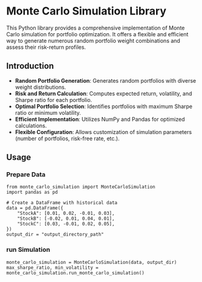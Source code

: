 # Monte Carlo Simulation Library

This Python library provides a comprehensive implementation of Monte Carlo simulation for portfolio optimization. It
offers a flexible and efficient way to generate numerous random portfolio weight combinations and assess their
risk-return profiles.

## Introduction

- **Random Portfolio Generation**: Generates random portfolios with diverse weight distributions.
- **Risk and Return Calculation**: Computes expected return, volatility, and Sharpe ratio for each portfolio.
- **Optimal Portfolio Selection**: Identifies portfolios with maximum Sharpe ratio or minimum volatility.
- **Efficient Implementation**: Utilizes NumPy and Pandas for optimized calculations.
- **Flexible Configuration**: Allows customization of simulation parameters (number of portfolios, risk-free rate,
  etc.).

## Usage

### Prepare Data

```
from monte_carlo_simulation import MonteCarloSimulation
import pandas as pd

# Create a DataFrame with historical data
data = pd.DataFrame({
    "StockA": [0.01, 0.02, -0.01, 0.03],
    "StockB": [-0.02, 0.01, 0.04, 0.01],
    "StockC": [0.03, -0.01, 0.02, 0.05],
})
output_dir = "output_directory_path"
```

### run Simulation

```
monte_carlo_simulation = MonteCarloSimulation(data, output_dir)
max_sharpe_ratio, min_volatility = monte_carlo_simulation.run_monte_carlo_simulation()
```

